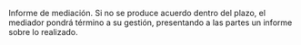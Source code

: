 Informe de mediación. Si no se produce acuerdo dentro del plazo, el mediador pondrá término a su gestión, presentando a las partes un informe sobre lo realizado.